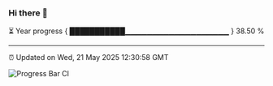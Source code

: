 ### Hi there 👋

⏳ Year progress { ███████████▁▁▁▁▁▁▁▁▁▁▁▁▁▁▁▁▁▁▁ } 38.50 %

---

⏰ Updated on Wed, 21 May 2025 12:30:58 GMT

![Progress Bar CI](https://github.com/liununu/liununu/workflows/Progress%20Bar%20CI/badge.svg)
